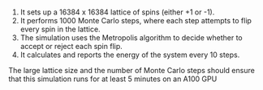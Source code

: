 # 
1. It sets up a 16384 x 16384 lattice of spins (either +1 or -1).
2. It performs 1000 Monte Carlo steps, where each step attempts to flip every spin in the lattice.
3. The simulation uses the Metropolis algorithm to decide whether to accept or reject each spin flip.
4. It calculates and reports the energy of the system every 10 steps.


The large lattice size and the number of Monte Carlo steps should ensure that this simulation runs for at least 5 minutes on an A100 GPU
